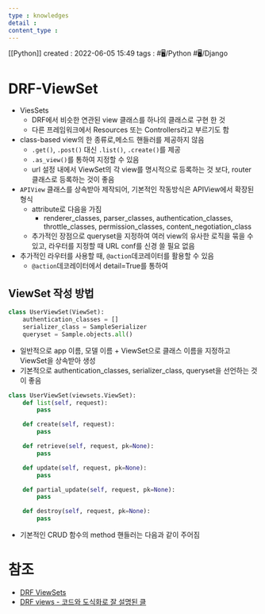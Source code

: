 ```yaml
---
type : knowledges
detail : 
content_type :
---
```


[[Python]]
created : 2022-06-05 15:49
tags : #🖥️/Python  #🖥️/Django 

# DRF-ViewSet
- ViesSets
	- DRF에서 비슷한 연관된 view 클래스를 하나의 클래스로 구현 한 것
	- 다른 프레임워크에서 Resources 또는 Controllers라고 부르기도 함
- class-based view의 한 종류로,메소드 핸들러를 제공하지 않음
	- `.get()`, `.post()` 대신 `.list()`, `.create()`를 제공
	- `.as_view()`를 통하여 지정할 수 있음
	- url 설정 내에서 ViewSet의 각 view를 명시적으로 등록하는 것 보다, router 클래스로 등록하는 것이 좋음
- `APIView` 클래스를 상속받아 제작되어, 기본적인 작동방식은 APIView에서 확장된 형식
	- attribute로 다음을 가짐
		- renderer_classes, parser_classes, authentication_classes, throttle_classes, permission_classes, content_negotiation_class
	- 추가적인 장점으로 queryset을 지정하여 여러 view의 유사한 로직을 묶을 수 있고, 라우터를 지정할 때 URL conf를 신경 쓸 필요 없음 
- 추가적인 라우터를 사용할 때, `@action`데코레이터를 활용할 수 있음
	- `@action`데코레이터에서 detail=True를 통하여 

## ViewSet 작성 방법
```python
class UserViewSet(ViewSet):
    authentication_classes = []
    serializer_class = SampleSerializer
    queryset = Sample.objects.all()
```
- 일반적으로 app 이름, 모델 이름 + ViewSet으로 클래스 이름을 지정하고 ViewSet을 상속받아 생성
- 기본적으로 authentication_classes, serializer_class, queryset을 선언하는 것이 좋음

```Python
class UserViewSet(viewsets.ViewSet):
    def list(self, request):
        pass

    def create(self, request):
        pass

    def retrieve(self, request, pk=None):
        pass

    def update(self, request, pk=None):
        pass

    def partial_update(self, request, pk=None):
        pass

    def destroy(self, request, pk=None):
        pass
```
- 기본적인 CRUD 함수의 method 핸들러는 다음과 같이 주어짐

# 참조
- [DRF ViewSets](https://www.django-rest-framework.org/api-guide/viewsets/)
- [DRF views - 코드와 도식화로 잘 설명된 클](https://sss20-02.tistory.com/66)
